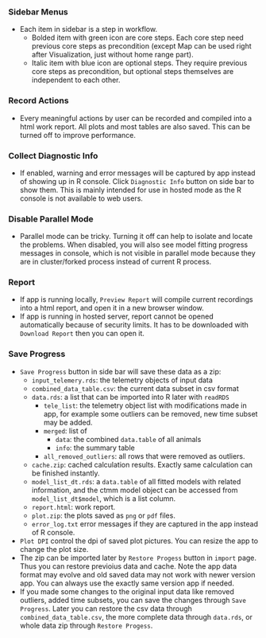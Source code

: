 ### Sidebar Menus
- Each item in sidebar is a step in workflow. 
  - Bolded item with green icon are core steps. Each core step need previous core steps as precondition (except Map can be used right after Visualization, just without home range part). 
  - Italic item with blue icon are optional steps. They require previous core steps as precondition, but optional steps themselves are independent to each other.

### Record Actions
- Every meaningful actions by user can be recorded and compiled into a html work report. All plots and most tables are also saved. This can be turned off to improve performance.

### Collect Diagnostic Info
- If enabled, warning and error messages will be captured by app instead of showing up in R console. Click `Diagnostic Info` button on side bar to show them. This is mainly intended for use in hosted mode as the R console is not available to web users.

### Disable Parallel Mode
- Parallel mode can be tricky. Turning it off can help to isolate and locate the problems. When disabled, you will also see model fitting progress messages in console, which is not visible in parallel mode because they are in cluster/forked process instead of current R process.

### Report
- If app is running locally, `Preview Report` will compile current recordings into a html report, and open it in a new browser window.
- If app is running in hosted server, report cannot be opened automatically because of security limits. It has to be downloaded with `Download Report` then you can open it.

### Save Progress
- `Save Progress` button in side bar will save these data as a zip:
  - `input_telemery.rds`: the telemetry objects of input data
  - `combined_data_table.csv`: the current data subset in csv format
  - `data.rds`: a list that can be imported into R later with `readRDS`
    - `tele_list`: the telemetry object list with modifications made in app, for example some outliers can be removed, new time subset may be added.
    - `merged`: list of 
      - `data`: the combined `data.table` of all animals 
      - `info`: the summary table
    - `all_removed_outliers`: all rows that were removed as outliers.
  - `cache.zip`: cached calculation results. Exactly same calculation can be finished instantly.
  - `model_list_dt.rds`: a `data.table` of all fitted models with related information, and the ctmm model object can be accessed from `model_list_dt$model`, which is a list column.
  - `report.html`: work report.
  - `plot.zip`: the plots saved as `png` or `pdf` files.
  - `error_log.txt` error messages if they are captured in the app instead of R console.
- `Plot DPI` control the dpi of saved plot pictures. You can resize the app to change the plot size.
- The zip can be imported later by `Restore Progess` button in `import` page. Thus you can restore previoius data and cache. Note the app data format may evolve and old saved data may not work with newer version app. You can always use the exactly same version app if needed.
- If you made some changes to the original input data like removed outliers, added time subsets, you can save the changes through `Save Progress`. Later you can restore the csv data through `combined_data_table.csv`, the more complete data through `data.rds`, or whole data zip through `Restore Progess`.
